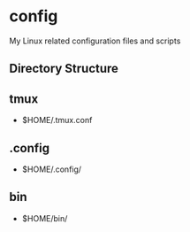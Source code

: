 # config

My Linux related configuration files and scripts

## Directory Structure

## tmux

- $HOME/.tmux.conf

## .config

- $HOME/.config/

## bin

- $HOME/bin/
